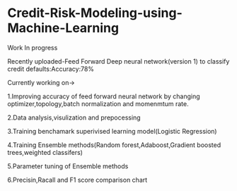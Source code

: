 # Credit-Risk-Modeling-using-Machine-Learning
Work In progress

Recently uploaded-Feed Forward Deep neural network(version 1) to classify credit defaults:Accuracy:78%

Currently working on->

1.Improving accuracy of feed forward neural network by changing optimizer,topology,batch normalization and momenmtum rate.

2.Data analysis,visulization  and prepocessing 

3.Training benchamark superivised learning model(Logistic Regression)

4.Training Ensemble methods(Random forest,Adaboost,Gradient boosted trees,weighted classifers)

5.Parameter tuning of Ensemble methods

6.Precisin,Racall and F1 score comparison chart
